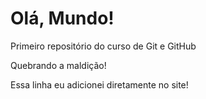 # Olá, Mundo!
 Primeiro repositório do curso de Git e GitHub

Quebrando a maldição!

Essa linha eu adicionei diretamente no site!
